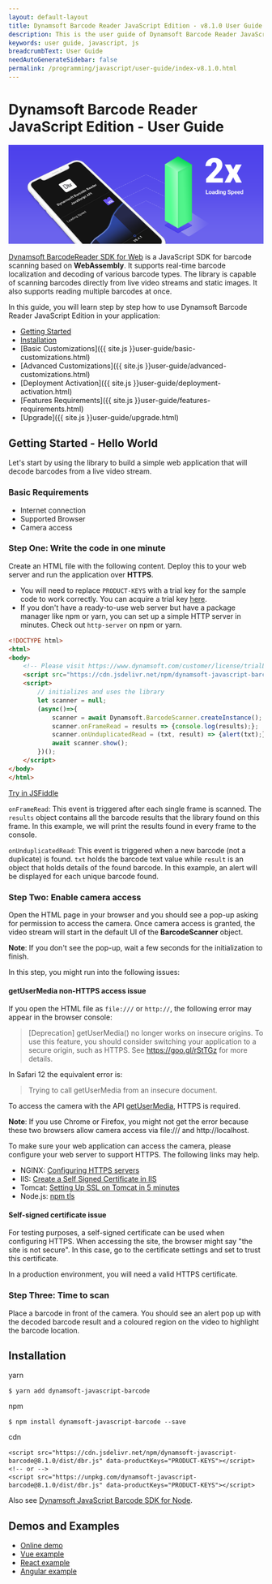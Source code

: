 ```yaml
---
layout: default-layout
title: Dynamsoft Barcode Reader JavaScript Edition - v8.1.0 User Guide
description: This is the user guide of Dynamsoft Barcode Reader JavaScript SDK.
keywords: user guide, javascript, js
breadcrumbText: User Guide
needAutoGenerateSidebar: false
permalink: /programming/javascript/user-guide/index-v8.1.0.html
---
```


# Dynamsoft Barcode Reader JavaScript Edition - User Guide

![Dynamsoft JavaScript Barcode SDK](assets/dbr-js-sdk.png)  

[Dynamsoft BarcodeReader SDK for Web](https://www.dynamsoft.com/Products/barcode-recognition-javascript.aspx) is a JavaScript SDK for barcode scanning based on **WebAssembly**. It supports real-time barcode localization and decoding of various barcode types. The library is capable of scanning barcodes directly from live video streams and static images. It also supports reading multiple barcodes at once.  

In this guide, you will learn step by step how to use Dynamsoft Barcode Reader JavaScript Edition in your application:

- [Getting Started](#getting-started---hello-world)
- [Installation](#installation)
- [Basic Customizations]({{ site.js }}user-guide/basic-customizations.html)
- [Advanced Customizations]({{ site.js }}user-guide/advanced-customizations.html)
- [Deployment Activation]({{ site.js }}user-guide/deployment-activation.html)
- [Features Requirements]({{ site.js }}user-guide/features-requirements.html)
- [Upgrade]({{ site.js }}user-guide/upgrade.html)


## Getting Started - Hello World  

Let's start by using the library to build a simple web application that will decode barcodes from a live video stream.  

### Basic Requirements

- Internet connection  
- Supported Browser  
- Camera access  

### Step One: Write the code in one minute  

Create an HTML file with the following content. Deploy this to your web server and run the application over **HTTPS**.

- You will need to replace `PRODUCT-KEYS` with a trial key for the sample code to work correctly. You can acquire a trial key [here](https://www.dynamsoft.com/customer/license/trialLicense?utm_source=guide&product=dbr&package=js).
- If you don't have a ready-to-use web server but have a package manager like npm or yarn, you can set up a simple HTTP server in minutes. Check out `http-server` on npm or yarn.

```html
<!DOCTYPE html>
<html>
<body>
    <!-- Please visit https://www.dynamsoft.com/customer/license/trialLicense?utm_source=guide&product=dbr&package=js to get a trial license. -->
    <script src="https://cdn.jsdelivr.net/npm/dynamsoft-javascript-barcode@8.1.0/dist/dbr.js" data-productKeys="PRODUCT-KEYS"></script>
    <script>
        // initializes and uses the library
        let scanner = null;
        (async()=>{
            scanner = await Dynamsoft.BarcodeScanner.createInstance();
            scanner.onFrameRead = results => {console.log(results);};
            scanner.onUnduplicatedRead = (txt, result) => {alert(txt);};
            await scanner.show();
        })();
    </script>
</body>
</html>
```

[Try in JSFiddle](https://jsfiddle.net/DynamsoftTeam/pL4e7yrd/)


`onFrameRead`: This event is triggered after each single frame is scanned. The `results` object contains all the barcode results that the library found on this frame. In this example, we will print the results found in every frame to the console. 

`onUnduplicatedRead`: This event is triggered when a new barcode (not a duplicate) is found. `txt` holds the barcode text value while `result` is an object that holds details of the found barcode. In this example, an alert will be displayed for each unique barcode found. 
  

### Step Two: Enable camera access

Open the HTML page in your browser and you should see a pop-up asking for permission to access the camera. Once camera access is granted, the video stream will start in the default UI of the **BarcodeScanner** object.  

**Note**: If you don't see the pop-up, wait a few seconds for the initialization to finish.   

In this step, you might run into the following issues:

#### getUserMedia non-HTTPS access issue

If you open the HTML file as `file:///` or `http://`, the following error may appear in the browser console:

> [Deprecation] getUserMedia() no longer works on insecure origins. To use this feature, you should consider switching your application to a secure origin, such as HTTPS. See https://goo.gl/rStTGz for more details.

In Safari 12 the equivalent error is:

> Trying to call getUserMedia from an insecure document.

To access the camera with the API [getUserMedia](https://developer.mozilla.org/en-US/docs/Web/API/MediaDevices/getUserMedia), HTTPS is required.

**Note**: If you use Chrome or Firefox, you might not get the error because these two browsers allow camera access via file:/// and http://localhost.

To make sure your web application can access the camera, please configure your web server to support HTTPS. The following links may help.

- NGINX: [Configuring HTTPS servers](https://nginx.org/en/docs/http/configuring_https_servers.html)
- IIS: [Create a Self Signed Certificate in IIS](https://aboutssl.org/how-to-create-a-self-signed-certificate-in-iis/)
- Tomcat: [Setting Up SSL on Tomcat in 5 minutes](https://dzone.com/articles/setting-ssl-tomcat-5-minutes)
- Node.js: [npm tls](https://nodejs.org/docs/v0.4.1/api/tls.html)

#### Self-signed certificate issue

For testing purposes, a self-signed certificate can be used when configuring HTTPS. When accessing the site, the browser might say "the site is not secure". In this case, go to the certificate settings and set to trust this certificate.

In a production environment, you will need a valid HTTPS certificate.

### Step Three: Time to scan

Place a barcode in front of the camera. You should see an alert pop up with the decoded barcode result and a coloured region on the video to highlight the barcode location. 

## Installation

yarn

```
$ yarn add dynamsoft-javascript-barcode
```

npm

```
$ npm install dynamsoft-javascript-barcode --save
```

cdn

```
<script src="https://cdn.jsdelivr.net/npm/dynamsoft-javascript-barcode@8.1.0/dist/dbr.js" data-productKeys="PRODUCT-KEYS"></script>
<!-- or -->
<script src="https://unpkg.com/dynamsoft-javascript-barcode@8.1.0/dist/dbr.js" data-productKeys="PRODUCT-KEYS"></script>
```

Also see [Dynamsoft JavaScript Barcode SDK for Node](https://github.com/dynamsoft-dbr/node-javascript-barcode).  


## Demos and Examples

- [Online demo](https://demo.dynamsoft.com/dbr_wasm/barcode_reader_javascript.html)
- [Vue example](https://github.com/Dynamsoft/javascript-barcode/tree/master/example/web/vue)    
- [React example](https://github.com/Dynamsoft/javascript-barcode/tree/master/example/web/react)     
- [Angular example](https://github.com/Dynamsoft/javascript-barcode/tree/master/example/web/angular)  

